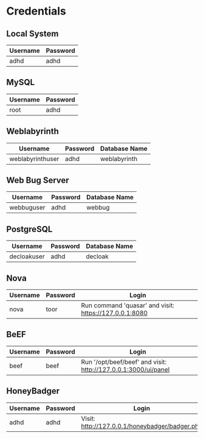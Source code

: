 
Credentials
===========

Local System
------------

| Username | Password |
|----------|----------|
| adhd     | adhd     |

MySQL
-----

| Username | Password |
|----------|----------|
| root     | adhd     |

Weblabyrinth
------------

| Username         | Password | Database Name |
|------------------|----------|---------------|
| weblabyrinthuser | adhd     | weblabyrinth  |

Web Bug Server
--------------

| Username         | Password | Database Name |
|------------------|----------|---------------|
| webbuguser       | adhd     | webbug        |

PostgreSQL
----------

| Username         | Password | Database Name |
|------------------|----------|---------------|
| decloakuser      | adhd     | decloak       |

Nova
----

| Username   | Password | Login                                                    |
|------------|----------|----------------------------------------------------------|
| nova       | toor     | Run command 'quasar' and visit: <https://127.0.0.1:8080> |

BeEF
----

| Username   | Password | Login                                                            |
|------------|----------|------------------------------------------------------------------|
| beef       | beef     | Run '/opt/beef/beef' and visit: <http://127.0.0.1:3000/ui/panel> |

HoneyBadger
-----------

| Username   | Password | Login                                            |
|------------|----------|--------------------------------------------------|
| adhd       | adhd     | Visit: <http://127.0.0.1/honeybadger/badger.php> |


